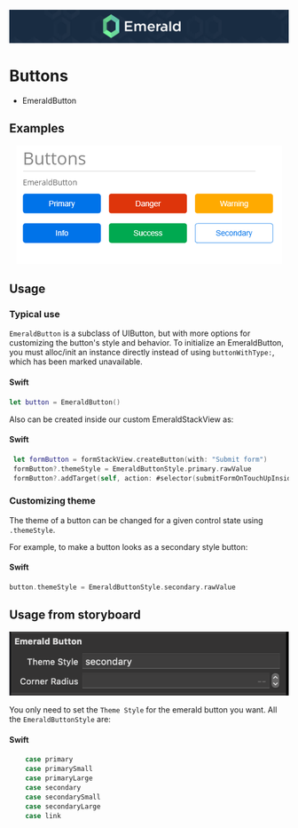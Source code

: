 <p align="center"><img src="/Resources/Images/Header.png" /></p>

# Buttons
<ul class="icon-list">
  <li class="icon-list-item icon-list-item--spec">EmeraldButton</li>
</ul>

## Examples
<p align="center"><img src="https://github.com/cebroker/emerald-ios/blob/develop/Resources/Images/Buttons.PNG" /></p>

## Usage
### Typical use

`EmeraldButton` is a subclass of UIButton, but with more options for customizing the button's style and
behavior. To initialize an EmeraldButton, you must alloc/init an instance directly instead of using
`buttonWithType:`, which has been marked unavailable.

#### Swift
```swift
let button = EmeraldButton()
```

Also can be created inside our custom EmeraldStackView as:

#### Swift
```swift
 let formButton = formStackView.createButton(with: "Submit form")
 formButton?.themeStyle = EmeraldButtonStyle.primary.rawValue
 formButton?.addTarget(self, action: #selector(submitFormOnTouchUpInside(_:)), for: .touchUpInside)
```

### Customizing theme

The theme of a button can be changed for a given control state using `.themeStyle`.

For example, to make a button looks as a secondary style button:

#### Swift
```swift
button.themeStyle = EmeraldButtonStyle.secondary.rawValue
```

## Usage from storyboard
<p align="center"><img src="https://github.com/cebroker/emerald-ios/blob/develop/Resources/Images/EmeraldButtonFromStoryboard.png" /></p>

You only need to set the `Theme Style` for the emerald button you want. All the `EmeraldButtonStyle` are:
#### Swift
```swift
    case primary
    case primarySmall
    case primaryLarge
    case secondary
    case secondarySmall
    case secondaryLarge
    case link
```
